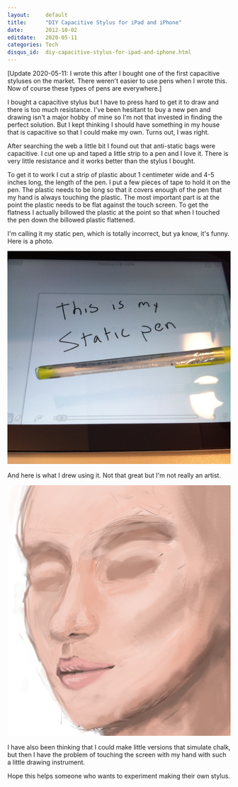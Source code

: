 ```yaml
---
layout:     default
title:      "DIY Capacitive Stylus for iPad and iPhone"
date:       2012-10-02
editdate:   2020-05-11
categories: Tech
disqus_id:  diy-capacitive-stylus-for-ipad-and-iphone.html
---
```


[Update 2020-05-11: I wrote this after I bought one of the first capacitive styluses on the market. There weren't easier to use pens when I wrote this. Now of course these types of pens are everywhere.]

I bought a capacitive stylus but I have to press hard to get it to draw and there is too much resistance.  I've been hesitant to buy a new pen and drawing isn't a major hobby of mine so I'm not that invested in finding the perfect solution.  But I kept thinking I should have something in my house that is capacitive so that I could make my own.  Turns out, I was right.

After searching the web a little bit I found out that anti-static bags were capacitive.  I cut one up and taped a little strip to a pen and I love it.  There is very little resistance and it works better than the stylus I bought.

To get it to work I cut a strip of plastic about 1 centimeter wide and 4-5 inches long, the length of the pen.  I put a few pieces of tape to hold it on the pen.  The plastic needs to be long so that it covers enough of the pen that my hand is always touching the plastic.  The most important part is at the point the plastic needs to be flat against the touch screen.  To get the flatness I actually billowed the plastic at the point so that when I touched the pen down the billowed plastic flattened.

I'm calling it my static pen, which is totally incorrect, but ya know, it's funny.  Here is a photo.

<img class="full" src="../blog/20121002_static_pen/pen.png" />

And here is what I drew using it.  Not that great but I'm not really an artist.

<img class="full" src="../blog/20121002_static_pen/speed.png" />

I have also been thinking that I could make little versions that simulate chalk, but then I have the problem of touching the screen with my hand with such a little drawing instrument.

Hope this helps someone who wants to experiment making their own stylus.
